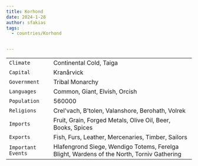 ```yaml
---
title: Korhond
date: 2024-1-28
author: sfakias
tags:
  - countries/Korhond


---
```

| | |
| --- | --- |
| `Climate` | Continental Cold, Taiga |
| `Capital` | Kranårvick |
| `Government` | Tribal Monarchy |
| `Languages` | Common, Giant, Elvish, Orcish |
| `Population` | 560000 |
| `Religions` | Crel'vach, B'tolen, Valanshore, Berohath, Volrek |
| `Imports` | Fruit, Grain, Forged Metals, Olive Oil, Beer, Books, Spices |
| `Exports` | Fish, Furs, Leather, Mercenaries, Timber, Sailors |
| `Important Events` | Hlafengrond Siege, Wendigo Totems, Ferelga Blight, Wardens of the North, Torniv Gathering |
